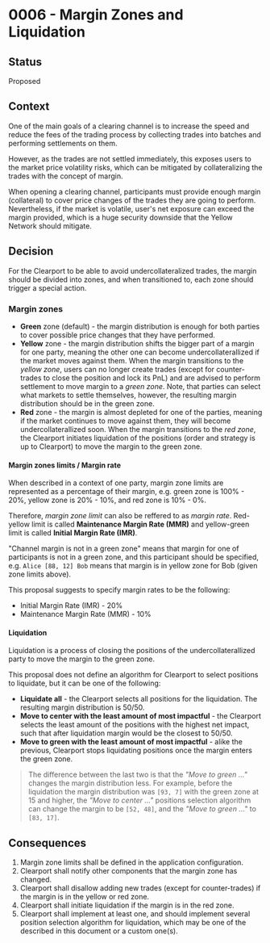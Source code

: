 # 0006 - Margin Zones and Liquidation

## Status

Proposed

## Context

One of the main goals of a clearing channel is to increase the speed and reduce the fees of the trading process by collecting trades into batches and performing settlements on them.

However, as the trades are not settled immediately, this exposes users to the market price volatility risks, which can be mitigated by collateralizing the trades with the concept of margin.

When opening a clearing channel, participants must provide enough margin (collateral) to cover price changes of the trades they are going to perform.
Nevertheless, if the market is volatile, user's net exposure can exceed the margin provided, which is a huge security downside that the Yellow Network should mitigate.

## Decision

For the Clearport to be able to avoid undercollateralized trades, the margin should be divided into zones, and when transitioned to, each zone should trigger a special action.

### Margin zones

- **Green** zone (default) - the margin distribution is enough for both parties to cover possible price changes that they have performed.
- **Yellow** zone - the margin distribution shifts the bigger part of a margin for one party, meaning the other one can become undercollaterallized if the market moves against them.
  When the margin transitions to the _yellow zone_, users can no longer create trades (except for counter-trades to close the position and lock its PnL) and are advised to perform settlement to move margin to a _green zone_.
  Note, that parties can select what markets to settle themselves, however, the resulting margin distribution should be in the green zone.
- **Red** zone - the margin is almost depleted for one of the parties, meaning if the market continues to move against them, they will become undercollaterallized soon.
  When the margin transitions to the _red zone_, the Clearport initiates liquidation of the positions (order and strategy is up to Clearport) to move the margin to the green zone.

#### Margin zones limits / Margin rate

When described in a context of one party, margin zone limits are represented as a percentage of their margin, e.g. green zone is 100% - 20%, yellow zone is 20% - 10%, and red zone is 10% - 0%.

Therefore, _margin zone limit_ can also be reffered to as _margin rate_. Red-yellow limit is called **Maintenance Margin Rate (MMR)** and yellow-green limit is called **Initial Margin Rate (IMR)**.

"Channel margin is not in a green zone" means that margin for one of participants is not in a green zone, and this participant should be specified, e.g. `Alice [88, 12] Bob` means that margin is in yellow zone for Bob (given zone limits above).

This proposal suggests to specify margin rates to be the following:

- Initial Margin Rate (IMR) - 20%
- Maintenance Margin Rate (MMR) - 10%

#### Liquidation

Liquidation is a process of closing the positions of the undercollaterallized party to move the margin to the green zone.

This proposal does not define an algorithm for Clearport to select positions to liquidate, but it can be one of the following:

- **Liquidate all** - the Clearport selects all positions for the liquidation. The resulting margin distribution is 50/50.
- **Move to center with the least amount of most impactful** - the Clearport selects the least amount of the positions with the highest net impact, such that after liquidation margin would be the closest to 50/50.
- **Move to green with the least amount of most impactful** - alike the previous, Clearport stops liquidating positions once the margin enters the green zone.

> The difference between the last two is that the _"Move to green ..."_ changes the margin distribution less. For example, before the liquidation the margin distribution was `[93, 7]` with the green zone at 15 and higher,
> the _"Move to center ..."_ positions selection algorithm can change the margin to be `[52, 48]`, and the _"Move to green ..."_ to `[83, 17]`.

## Consequences

1. Margin zone limits shall be defined in the application configuration.
2. Clearport shall notify other components that the margin zone has changed.
3. Clearport shall disallow adding new trades (except for counter-trades) if the margin is in the yellow or red zone.
4. Clearport shall initiate liquidation if the margin is in the red zone.
5. Clearport shall implement at least one, and should implement several position selection algorithm for liquidation, which may be one of the described in this document or a custom one(s).
